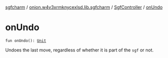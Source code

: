 [sgfcharm](../../index.md) / [onion.w4v3xrmknycexlsd.lib.sgfcharm](../index.md) / [SgfController](index.md) / [onUndo](./on-undo.md)

# onUndo

`fun onUndo(): `[`Unit`](https://kotlinlang.org/api/latest/jvm/stdlib/kotlin/-unit/index.html)

Undoes the last move, regardless of whether it is part of the `sgf` or not.

